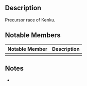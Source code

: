 ## Description
Precursor race of Kenku. 

## Notable Members
| Notable Member | Description |
| -------------- | ----------- |
|                |             |

## Notes
* 